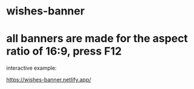 # wishes-banner

# all banners are made for the aspect ratio of 16:9, press F12

interactive example:

https://wishes-banner.netlify.app/

